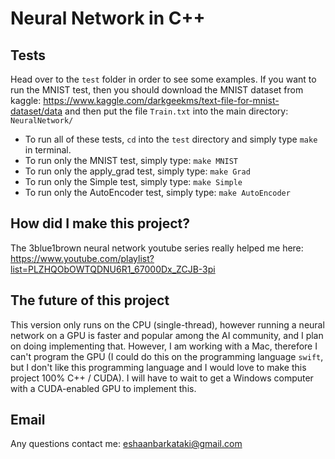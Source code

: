 # Neural Network in C++

## Tests
Head over to the `test` folder in order to see some examples. If you want to run the MNIST test, then you should download the MNIST dataset from kaggle:
https://www.kaggle.com/darkgeekms/text-file-for-mnist-dataset/data
and then put the file `Train.txt` into the main directory: `NeuralNetwork/`
 
- To run all of these tests, `cd` into the `test` directory and simply type `make` in terminal.
- To run only the MNIST test, simply type: `make MNIST`
- To run only the apply_grad test, simply type: `make Grad`
- To run only the Simple test, simply type: `make Simple`
- To run only the AutoEncoder test, simply type: `make AutoEncoder`

## How did I make this project?

The 3blue1brown neural network youtube series really helped me here: https://www.youtube.com/playlist?list=PLZHQObOWTQDNU6R1_67000Dx_ZCJB-3pi

## The future of this project
This version only runs on the CPU (single-thread), however running a neural network on a GPU is faster and popular among the AI community, and I plan on doing implementing that. However, I am working with a Mac, therefore I can't program the GPU (I could do this on the programming language `swift`,  but I don't like this programming language and I would love to make this project 100% C++ / CUDA). I will have to wait to get a Windows computer with a CUDA-enabled GPU to implement this.

## Email
Any questions contact me: eshaanbarkataki@gmail.com

